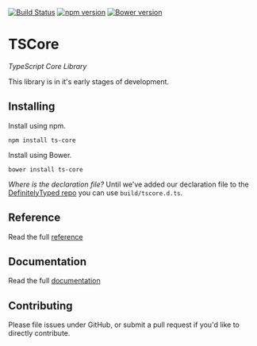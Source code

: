 [![Build Status](https://travis-ci.org/ts-core/ts-core.svg?branch=development)](https://travis-ci.org/ts-core/ts-core) [![npm version](https://badge.fury.io/js/ts-core.svg)](http://badge.fury.io/js/ts-core) [![Bower version](https://badge.fury.io/bo/ts-core.svg)](http://badge.fury.io/bo/ts-core)

TSCore 
=========

*TypeScript Core Library*

This library is in it's early stages of development.

## Installing ##
Install using npm.
````
npm install ts-core
````

Install using Bower.
````
bower install ts-core
````
*Where is the declaration file?* Until we've added our declaration file to the [DefinitelyTyped repo](https://github.com/borisyankov/DefinitelyTyped) you can use `build/tscore.d.ts`.

## Reference ##
Read the full [reference](http://reference.ts-core.org)

## Documentation ##
Read the full [documentation](http://ts-core.readme.io)

## Contributing ##
Please file issues under GitHub, or submit a pull request if you'd like to directly contribute.

